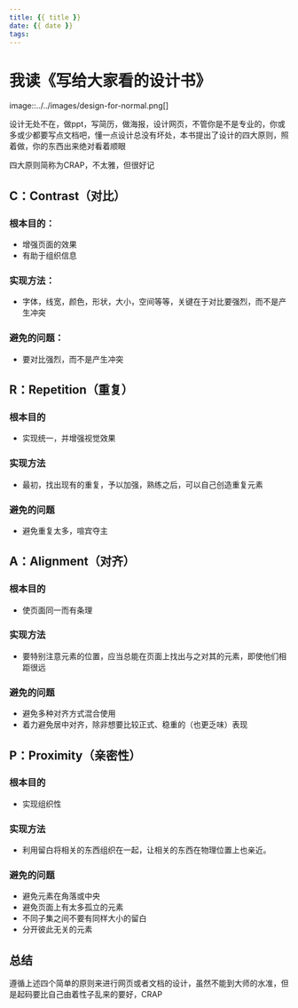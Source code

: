 ```yaml
---
title: {{ title }}
date: {{ date }}
tags:
---
```

# 我读《写给大家看的设计书》

image::../../images/design-for-normal.png[]

设计无处不在，做ppt，写简历，做海报，设计网页，不管你是不是专业的，你或多或少都要写点文档吧，懂一点设计总没有坏处，本书提出了设计的四大原则，照着做，你的东西出来绝对看着顺眼

四大原则简称为CRAP，不太雅，但很好记

## C：Contrast（对比）

### 根本目的：

* 增强页面的效果
* 有助于组织信息

### 实现方法：

* 字体，线宽，颜色，形状，大小，空间等等，关键在于对比要强烈，而不是产生冲突

### 避免的问题：

* 要对比强烈，而不是产生冲突

## R：Repetition（重复）

### 根本目的

* 实现统一，并增强视觉效果

### 实现方法

* 最初，找出现有的重复，予以加强，熟练之后，可以自己创造重复元素

### 避免的问题

* 避免重复太多，喧宾夺主

## A：Alignment（对齐）

### 根本目的

* 使页面同一而有条理

### 实现方法

* 要特别注意元素的位置，应当总能在页面上找出与之对其的元素，即使他们相距很远

### 避免的问题

* 避免多种对齐方式混合使用
* 着力避免居中对齐，除非想要比较正式、稳重的（也更乏味）表现

## P：Proximity（亲密性）

### 根本目的

* 实现组织性

### 实现方法

* 利用留白将相关的东西组织在一起，让相关的东西在物理位置上也亲近。

### 避免的问题

* 避免元素在角落或中央
* 避免页面上有太多孤立的元素
* 不同子集之间不要有同样大小的留白
* 分开彼此无关的元素

## 总结

遵循上述四个简单的原则来进行网页或者文档的设计，虽然不能到大师的水准，但是起码要比自己由着性子乱来的要好，CRAP
